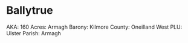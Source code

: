 # Ballytrue

AKA: 160
Acres: Armagh
Barony: Kilmore
County: Oneilland West
PLU: Ulster
Parish: Armagh